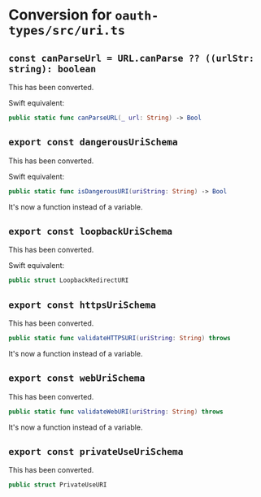 # Conversion for `oauth-types/src/uri.ts`

## `const canParseUrl = URL.canParse ?? ((urlStr: string): boolean`

This has been converted.

Swift equivalent:

```swift
public static func canParseURL(_ url: String) -> Bool
```

## `export const dangerousUriSchema`

This has been converted.

Swift equivalent:

```swift
public static func isDangerousURI(uriString: String) -> Bool
```

It's now a function instead of a variable.

## `export const loopbackUriSchema`

This has been converted.

Swift equivalent:

```swift
public struct LoopbackRedirectURI
```

## `export const httpsUriSchema`

This has been converted.

```swift
public static func validateHTTPSURI(uriString: String) throws
```

It's now a function instead of a variable.

## `export const webUriSchema`

This has been converted.

```swift
public static func validateWebURI(uriString: String) throws
```

It's now a function instead of a variable.

## `export const privateUseUriSchema`

This has been converted.

```swift
public struct PrivateUseURI
```

